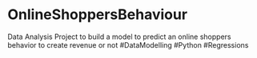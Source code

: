 # OnlineShoppersBehaviour
Data Analysis Project to build a model to predict an online shoppers behavior to create revenue or not #DataModelling #Python #Regressions
